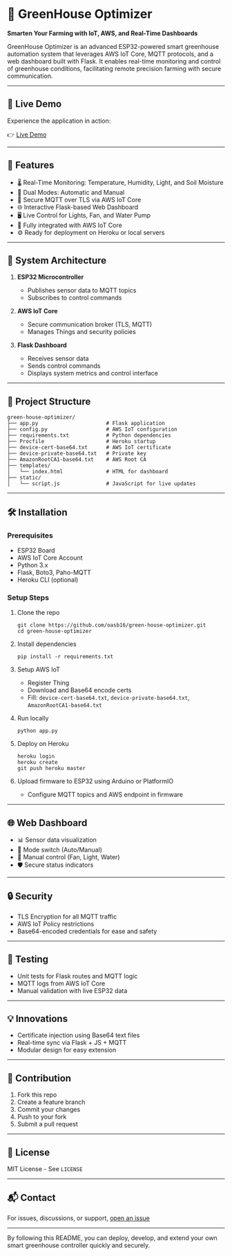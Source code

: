 # 🌿 GreenHouse Optimizer

**Smarten Your Farming with IoT, AWS, and Real-Time Dashboards**

GreenHouse Optimizer is an advanced ESP32-powered smart greenhouse automation system that leverages AWS IoT Core, MQTT protocols, and a web dashboard built with Flask. It enables real-time monitoring and control of greenhouse conditions, facilitating remote precision farming with secure communication.

---

## 🚀 Live Demo

Experience the application in action:

👉 [Live Demo](https://your-demo-url.com)

---

## 🎯 Features

- 🌡️ Real-Time Monitoring: Temperature, Humidity, Light, and Soil Moisture
- 🔁 Dual Modes: Automatic and Manual
- 🔐 Secure MQTT over TLS via AWS IoT Core
- 🌐 Interactive Flask-based Web Dashboard
- 🖥️ Live Control for Lights, Fan, and Water Pump
- 📡 Fully integrated with AWS IoT Core
- ⚙️ Ready for deployment on Heroku or local servers

---

## 🧩 System Architecture

1. **ESP32 Microcontroller**
   - Publishes sensor data to MQTT topics
   - Subscribes to control commands

2. **AWS IoT Core**
   - Secure communication broker (TLS, MQTT)
   - Manages Things and security policies

3. **Flask Dashboard**
   - Receives sensor data
   - Sends control commands
   - Displays system metrics and control interface

---

## 📁 Project Structure

```
green-house-optimizer/
├── app.py                      # Flask application
├── config.py                   # AWS IoT configuration
├── requirements.txt            # Python dependencies
├── Procfile                    # Heroku startup
├── device-cert-base64.txt      # AWS IoT certificate
├── device-private-base64.txt   # Private key
├── AmazonRootCA1-base64.txt    # AWS Root CA
├── templates/
│   └── index.html              # HTML for dashboard
├── static/
│   └── script.js               # JavaScript for live updates
```

---

## 🛠️ Installation

### Prerequisites

- ESP32 Board
- AWS IoT Core Account
- Python 3.x
- Flask, Boto3, Paho-MQTT
- Heroku CLI (optional)

### Setup Steps

1. Clone the repo

   ```
   git clone https://github.com/oasb16/green-house-optimizer.git
   cd green-house-optimizer
   ```

2. Install dependencies

   ```
   pip install -r requirements.txt
   ```

3. Setup AWS IoT

   - Register Thing
   - Download and Base64 encode certs
   - Fill: `device-cert-base64.txt`, `device-private-base64.txt`, `AmazonRootCA1-base64.txt`

4. Run locally

   ```
   python app.py
   ```

5. Deploy on Heroku

   ```
   heroku login
   heroku create
   git push heroku master
   ```

6. Upload firmware to ESP32 using Arduino or PlatformIO
   - Configure MQTT topics and AWS endpoint in firmware

---

## 🌐 Web Dashboard

- 📊 Sensor data visualization
- 🔘 Mode switch (Auto/Manual)
- 🌱 Manual control (Fan, Light, Water)
- 🛡️ Secure status indicators

---

## 🔒 Security

- TLS Encryption for all MQTT traffic
- AWS IoT Policy restrictions
- Base64-encoded credentials for ease and safety

---

## 🧪 Testing

- Unit tests for Flask routes and MQTT logic
- MQTT logs from AWS IoT Core
- Manual validation with live ESP32 data

---

## 💡 Innovations

- Certificate injection using Base64 text files
- Real-time sync via Flask + JS + MQTT
- Modular design for easy extension

---

## 🤝 Contribution

1. Fork this repo
2. Create a feature branch
3. Commit your changes
4. Push to your fork
5. Submit a pull request

---

## 📄 License

MIT License - See `LICENSE`

---

## 📬 Contact

For issues, discussions, or support, [open an issue](https://github.com/oasb16/green-house-optimizer/issues)

---

By following this README, you can deploy, develop, and extend your own smart greenhouse controller quickly and securely.